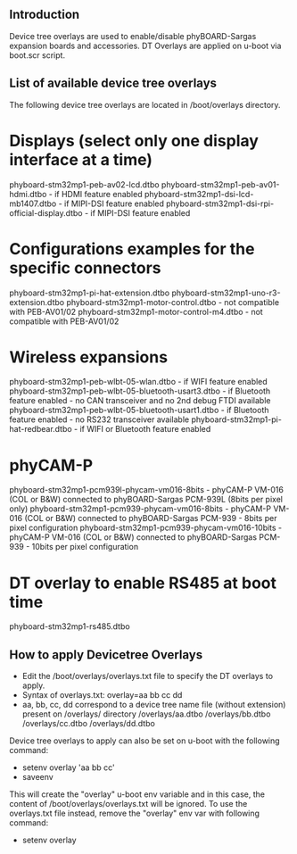 Introduction
------------

Device tree overlays are used to enable/disable phyBOARD-Sargas expansion boards and accessories.
DT Overlays are applied on u-boot via boot.scr script.


List of available device tree overlays
--------------------------------------
The following device tree overlays are located in /boot/overlays directory.

# Displays (select only one display interface at a time)
phyboard-stm32mp1-peb-av02-lcd.dtbo
phyboard-stm32mp1-peb-av01-hdmi.dtbo - if HDMI feature enabled
phyboard-stm32mp1-dsi-lcd-mb1407.dtbo - if MIPI-DSI feature enabled
phyboard-stm32mp1-dsi-rpi-official-display.dtbo - if MIPI-DSI feature enabled

# Configurations examples for the specific connectors
phyboard-stm32mp1-pi-hat-extension.dtbo
phyboard-stm32mp1-uno-r3-extension.dtbo
phyboard-stm32mp1-motor-control.dtbo - not compatible with PEB-AV01/02
phyboard-stm32mp1-motor-control-m4.dtbo - not compatible with PEB-AV01/02

# Wireless expansions
phyboard-stm32mp1-peb-wlbt-05-wlan.dtbo - if WIFI feature enabled
phyboard-stm32mp1-peb-wlbt-05-bluetooth-usart3.dtbo - if Bluetooth feature enabled - no CAN transceiver and no 2nd debug FTDI available
phyboard-stm32mp1-peb-wlbt-05-bluetooth-usart1.dtbo - if Bluetooth feature enabled - no RS232 transceiver available
phyboard-stm32mp1-pi-hat-redbear.dtbo - if WIFI or Bluetooth feature enabled

# phyCAM-P
phyboard-stm32mp1-pcm939l-phycam-vm016-8bits    - phyCAM-P VM-016 (COL or B&W) connected to phyBOARD-Sargas PCM-939L (8bits per pixel only)
phyboard-stm32mp1-pcm939-phycam-vm016-8bits     - phyCAM-P VM-016 (COL or B&W) connected to phyBOARD-Sargas PCM-939 - 8bits per pixel configuration
phyboard-stm32mp1-pcm939-phycam-vm016-10bits    - phyCAM-P VM-016 (COL or B&W) connected to phyBOARD-Sargas PCM-939 - 10bits per pixel configuration

# DT overlay to enable RS485 at boot time
phyboard-stm32mp1-rs485.dtbo


How to apply Devicetree Overlays
--------------------------------
- Edit the /boot/overlays/overlays.txt file to specify the DT overlays to apply.
- Syntax of overlays.txt:
overlay=aa bb cc dd
- aa, bb, cc, dd correspond to a device tree name file (without extension)
present on /overlays/ directory
/overlays/aa.dtbo
/overlays/bb.dtbo
/overlays/cc.dtbo
/overlays/dd.dtbo

Device tree overlays to apply can also be set on u-boot with the following command:
- setenv overlay 'aa bb cc'
- saveenv

This will create the "overlay" u-boot env variable and in this case,
the content of /boot/overlays/overlays.txt will be ignored.
To use the overlays.txt file instead, remove the "overlay" env var with following command:
- setenv overlay

